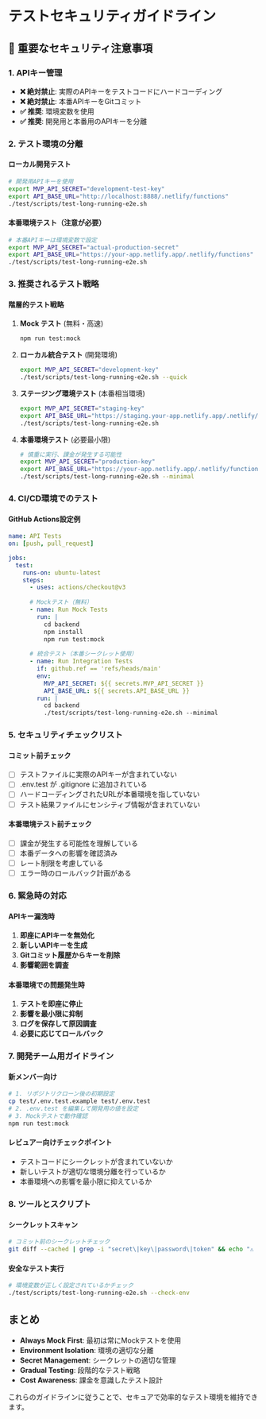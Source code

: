# テストセキュリティガイドライン

## 🚨 重要なセキュリティ注意事項

### 1. APIキー管理
- **❌ 絶対禁止**: 実際のAPIキーをテストコードにハードコーディング
- **❌ 絶対禁止**: 本番APIキーをGitコミット  
- **✅ 推奨**: 環境変数を使用
- **✅ 推奨**: 開発用と本番用のAPIキーを分離

### 2. テスト環境の分離

#### ローカル開発テスト
```bash
# 開発用APIキーを使用
export MVP_API_SECRET="development-test-key"
export API_BASE_URL="http://localhost:8888/.netlify/functions"
./test/scripts/test-long-running-e2e.sh
```

#### 本番環境テスト（注意が必要）
```bash
# 本番APIキーは環境変数で設定
export MVP_API_SECRET="actual-production-secret"
export API_BASE_URL="https://your-app.netlify.app/.netlify/functions"
./test/scripts/test-long-running-e2e.sh
```

### 3. 推奨されるテスト戦略

#### 階層的テスト戦略
1. **Mock テスト** (無料・高速)
   ```bash
   npm run test:mock
   ```

2. **ローカル統合テスト** (開発環境)
   ```bash
   export MVP_API_SECRET="development-key"
   ./test/scripts/test-long-running-e2e.sh --quick
   ```

3. **ステージング環境テスト** (本番相当環境)
   ```bash
   export MVP_API_SECRET="staging-key"
   export API_BASE_URL="https://staging.your-app.netlify.app/.netlify/functions"
   ./test/scripts/test-long-running-e2e.sh
   ```

4. **本番環境テスト** (必要最小限)
   ```bash
   # 慎重に実行、課金が発生する可能性
   export MVP_API_SECRET="production-key"
   export API_BASE_URL="https://your-app.netlify.app/.netlify/functions"
   ./test/scripts/test-long-running-e2e.sh --minimal
   ```

### 4. CI/CD環境でのテスト

#### GitHub Actions設定例
```yaml
name: API Tests
on: [push, pull_request]

jobs:
  test:
    runs-on: ubuntu-latest
    steps:
      - uses: actions/checkout@v3
      
      # Mockテスト（無料）
      - name: Run Mock Tests
        run: |
          cd backend
          npm install
          npm run test:mock
      
      # 統合テスト（本番シークレット使用）
      - name: Run Integration Tests
        if: github.ref == 'refs/heads/main'
        env:
          MVP_API_SECRET: ${{ secrets.MVP_API_SECRET }}
          API_BASE_URL: ${{ secrets.API_BASE_URL }}
        run: |
          cd backend
          ./test/scripts/test-long-running-e2e.sh --minimal
```

### 5. セキュリティチェックリスト

#### コミット前チェック
- [ ] テストファイルに実際のAPIキーが含まれていない
- [ ] .env.test が .gitignore に追加されている
- [ ] ハードコーディングされたURLが本番環境を指していない
- [ ] テスト結果ファイルにセンシティブ情報が含まれていない

#### 本番環境テスト前チェック
- [ ] 課金が発生する可能性を理解している
- [ ] 本番データへの影響を確認済み
- [ ] レート制限を考慮している
- [ ] エラー時のロールバック計画がある

### 6. 緊急時の対応

#### APIキー漏洩時
1. **即座にAPIキーを無効化**
2. **新しいAPIキーを生成**
3. **Gitコミット履歴からキーを削除**
4. **影響範囲を調査**

#### 本番環境での問題発生時
1. **テストを即座に停止**
2. **影響を最小限に抑制**
3. **ログを保存して原因調査**
4. **必要に応じてロールバック**

### 7. 開発チーム用ガイドライン

#### 新メンバー向け
```bash
# 1. リポジトリクローン後の初期設定
cp test/.env.test.example test/.env.test
# 2. .env.test を編集して開発用の値を設定
# 3. Mockテストで動作確認
npm run test:mock
```

#### レビュアー向けチェックポイント
- テストコードにシークレットが含まれていないか
- 新しいテストが適切な環境分離を行っているか
- 本番環境への影響を最小限に抑えているか

### 8. ツールとスクリプト

#### シークレットスキャン
```bash
# コミット前のシークレットチェック
git diff --cached | grep -i "secret\|key\|password\|token" && echo "⚠️  Potential secret detected"
```

#### 安全なテスト実行
```bash
# 環境変数が正しく設定されているかチェック
./test/scripts/test-long-running-e2e.sh --check-env
```

## まとめ

- **Always Mock First**: 最初は常にMockテストを使用
- **Environment Isolation**: 環境の適切な分離
- **Secret Management**: シークレットの適切な管理  
- **Gradual Testing**: 段階的なテスト戦略
- **Cost Awareness**: 課金を意識したテスト設計

これらのガイドラインに従うことで、セキュアで効率的なテスト環境を維持できます。